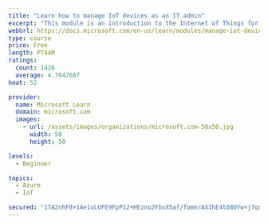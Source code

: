 ```yaml
---
title: "Learn how to manage IoT devices as an IT admin"
excerpt: "This module is an introduction to the Internet of Things for IT admins."
webUrl: https://docs.microsoft.com/en-us/learn/modules/manage-iot-devices/
type: course
price: Free
length: PT44M
ratings:
  count: 1426
  average: 4.7047687
heat: 52

provider:
  name: Microsoft Learn
  domain: microsoft.com
  images:
    - url: /assets/images/organizations/microsoft.com-50x50.jpg
      width: 50
      height: 50

levels:
  - Beginner

topics:
  - Azure
  - IoT

secured: "17A2nhF8+1Ae1uLUFE9FpP12+HEzno2FbvX5af/fomnrAXIhE4tD8UYw+j7qoHOHKjpv+bUh5EOgFmSEPvd7CJTdnuQaj0I3nmi1ZZuPxmRFrjeBBliBsxT0BeKVMcH/hSDaJNMozWkmGMJJHOP3Btmylu2h4xEP/fMyBV6iELoPk7u6090IYc2PtCTjrXDPK/XFb2LAnMmX7kGaCdoT0Et5QPZX4Fi1q5cYWsezNCZQGLjHFrM4dIazjhscWk8bjYETrVR22UzAooZbLXBnRLozBuaV/4b5MCxfCUUyeK4uUIlwlApNuYgYGA5JgtwxLQbg1sQtwI9KMPc2MM1jfMX4P9LwjVr7LCI9YRBxKTRU0bGfCzd7goKWVorIXO1Sc2P/wXOCKv6wmRf2SJg+gsKfxAZA5QT52L7FU9AzOdg=;OUNZKeCRV1aFCh4jv8rhMA=="
---
```


